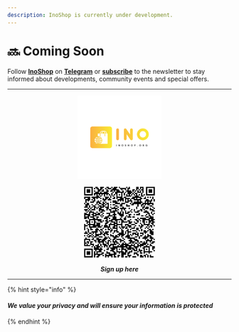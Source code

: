 ```yaml
---
description: InoShop is currently under development.
---
```


# 🔜 Coming Soon

Follow [**InoShop**](https://inoshop.org/) on [**Telegram**](https://t.me/inoshop\_org/) or [**subscribe**](https://aecb16de.sibforms.com/serve/MUIFABuvHw\_-RVE19HacrSNMm-u8A2tCfbCdS1fKjWj-n8XuNLWX7D-1-WwTxbS4Nk7G-2OKLUf37XtDfNBxyehU0J9H85b6pIQv-ja8wdIIz2uvbYA\_Nf3Y2gKGXDl20kLBph6CLIS8Y8\_w0Q4eY0YIkrbNYiKwkGxtgrwJKSkaPK4r8cr6ehJd3TjfnyVzRDcPei6r09YdhV8L) to the newsletter to stay informed about developments, community events and special offers.

***



<div align="center" data-full-width="false">

<figure><img src=".gitbook/assets/Optimise.png" alt="" width="188"><figcaption></figcaption></figure>

 

<figure><img src=".gitbook/assets/InoShop _ Opt-in form QR code.png" alt="" width="160"><figcaption><p><em><strong>Sign up here</strong></em></p></figcaption></figure>

</div>

***

{% hint style="info" %}
#### _**We value your privacy and will ensure your information is protected**_
{% endhint %}
